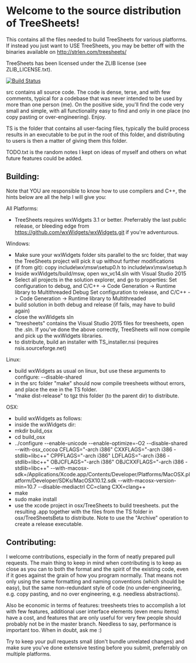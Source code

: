 Welcome to the source distribution of TreeSheets!
=================================================

This contains all the files needed to build TreeSheets for various platforms.
If instead you just want to USE TreeSheets, you may be better off with the binaries available on http://strlen.com/treesheets/

TreeSheets has been licensed under the ZLIB license (see ZLIB_LICENSE.txt).

[![Build Status](https://travis-ci.org/aardappel/treesheets.svg?branch=master)](https://travis-ci.org/aardappel/treesheets)

src contains all source code. The code is dense, terse, and with few comments, typical for a codebase that was never
intended to be used by more than one person (me). On the positive side, you'll find the code very small and simple,
with all functionality easy to find and only in one place (no copy pasting or over-engineering). Enjoy.

TS is the folder that contains all user-facing files, typically the build process results in an executable to be put
in the root of this folder, and distributing to users is then a matter of giving them this folder.

TODO.txt is the random notes I kept on ideas of myself and others on what future features could be added.


Building:
---------
Note that YOU are responsible to know how to use compilers and C++, the hints below are all the help I will give you:

All Platforms:
- TreeSheets requires wxWidgets 3.1 or better.
  Preferrably the last public release, or bleeding edge from https://github.com/wxWidgets/wxWidgets.git if you're
  adventurous.

Windows:

- Make sure your wxWidgets folder sits parallel to the src folder, that way the TreeSheets project will pick
  it up without further modifications
- (if from git): copy include\wx\msw\setup0.h to include\wx\msw\setup.h
- Inside wxWidgets/build/msw, open wx_vc14.sln with Visual Studio 2015
- Select all projects in the solution explorer, and go to properties:
  Set configuration to debug,   and C/C++ -> Code Generation -> Runtime library
  to Multithreaded Debug
  Set configuration to release, and C/C++ -> Code Generation -> Runtime library
  to Multithreaded
- build solution in both debug and release
  (if fails, may have to build again)
- close the wxWidgets sln
- "treesheets" contains the Visual Studio 2015 files for treesheets, open the .sln.
  If you've done the above correctly, TreeSheets will now compile and pick up
  the wxWidgets libraries.
- to distribute, build an installer with TS_installer.nsi (requires nsis.sourceforge.net)

Linux:

- build wxWidgets as usual on linux, but use these arguments to configure:
   --disable-shared
- in the src folder "make" should now compile treesheets without errors,
  and place the exe in the TS folder.
- "make dist-release" to tgz this folder (to the parent dir) to distribute.

OSX:

- build wxWidgets as follows:
- inside the wxWidgets dir:
- mkdir build_osx
- cd build_osx
- ../configure --enable-unicode --enable-optimize=-O2 --disable-shared --with-osx_cocoa CFLAGS="-arch i386" CXXFLAGS="-arch i386 -stdlib=libc++" CPPFLAGS="-arch i386" LDFLAGS="-arch i386 -stdlib=libc++" OBJCFLAGS="-arch i386" OBJCXXFLAGS="-arch i386 -stdlib=libc++" --with-macosx-sdk=/Applications/Xcode.app/Contents/Developer/Platforms/MacOSX.platform/Developer/SDKs/MacOSX10.12.sdk --with-macosx-version-min=10.7 --disable-mediactrl CC=clang CXX=clang++
- make
- sudo make install
- use the xcode project in osx/TreeSheets to build treesheets. put the resulting
  .app together with the files from the TS folder in osx/TreeSheetsBeta to distribute.
  Note to use the "Archive" operation to create a release executable.


Contributing:
-------------
I welcome contributions, especially in the form of neatly prepared pull requests. The main thing to keep in mind when
contributing is to keep as close as you can to both the format and the spirit of the existing code, even if it goes
against the grain of how you program normally. That means not only using the same formatting and naming conventions
(which should be easy), but the same non-redundant style of code (no under-engineering, e.g. copy pasting,
and no over engineering, e.g. needless abstractions).

Also be economic in terms of features: treesheets tries to accomplish a lot with few features, additional user
interface elements (even menu items) have a cost, and features that are only useful for very few people should
probably not be in the master branch. Needless to say, performance is important too. When in doubt, ask me :)

Try to keep your pull requests small (don't bundle unrelated changes) and make sure you've done extensive testing
before you submit, preferrably on multiple platforms.
